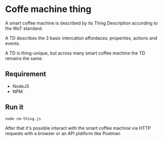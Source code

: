 # Coffe machine thing

A smart coffee machine is described by its Thing Description according to the WoT standard. 

A TD describes the 3 basic intercation affordaces: properties, actions and events.

A TD is thing-unique, but across many smart coffee machine the TD remains the same. 

## Requirement
- NodeJS
- NPM

## Run it
` node cm-thing.js `

After that it's possible interact with the smart coffee machine via HTTP requests with a browser or an API platform like Postman
